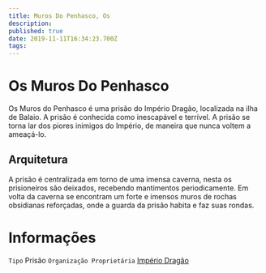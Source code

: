 ```yaml
---
title: Muros Do Penhasco, Os
description: 
published: true
date: 2019-11-11T16:34:23.700Z
tags: 
---
```


<!-- SUBTITLE: Visão geral sobre Os Muros Do Penhasco -->

# Os Muros Do Penhasco
Os Muros do Penhasco é uma prisão do Império Dragão, localizada na ilha de Balaio. A prisão é conhecida como inescapável e terrível. A prisão se torna lar dos piores inimigos do Império, de maneira que nunca voltem a ameaçá-lo.

## Arquitetura
A prisão é centralizada em torno de uma imensa caverna, nesta os prisioneiros são deixados, recebendo mantimentos periodicamente. Em volta da caverna se encontram um forte e imensos muros de rochas obsidianas reforçadas, onde a guarda da prisão habita e faz suas rondas.

# Informações
`Tipo` Prisão
`Organização Proprietária` [Império Dragão](http://localhost/faccoes/nacoes/imperio-dragao#imperio-dragao) 

